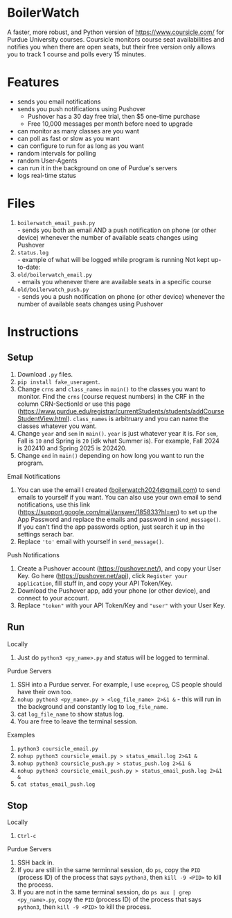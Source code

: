 # BoilerWatch
A faster, more robust, and Python version of https://www.coursicle.com/ for Purdue University courses. Coursicle monitors course seat availabilities and notifies you when there are open seats, but their free version only allows you to track 1 course and polls every 15 minutes.

# Features
- sends you email notifications
- sends you push notifications using Pushover
  - Pushover has a 30 day free trial, then $5 one-time purchase
  - Free 10,000 messages per month before need to upgrade
- can monitor as many classes are you want
- can poll as fast or slow as you want
- can configure to run for as long as you want
- random intervals for polling
- random User-Agents
- can run it in the background on one of Purdue's servers
- logs real-time status

# Files
1. `boilerwatch_email_push.py` <br>
\- sends you both an email AND a push notification on phone (or other device) whenever the number of available seats changes using Pushover
2. `status.log` <br>
\- example of what will be logged while program is running
Not kept up-to-date: <br>
1. `old/boilerwatch_email.py` <br>
\- emails you whenever there are available seats in a specific course
2. `old/boilerwatch_push.py` <br>
\- sends you a push notification on phone (or other device) whenever the number of available seats changes using Pushover

# Instructions
## Setup <br>
  1. Download `.py` files.
  2. `pip install fake_useragent`. <br>
  3. Change `crns` and `class_names` in `main()` to the classes you want to monitor. Find the `crns` (course request numbers) in the CRF in the column CRN-SectionId or use this page (https://www.purdue.edu/registrar/currentStudents/students/addCourseStudentView.html). `class_names` is arbitruary and you can name the classes whatever you want. <br>
  4. Change `year` and `sem` in `main()`. `year` is just whatever year it is. For `sem`, Fall is `10` and Spring is `20` (idk what Summer is). For example, Fall 2024 is 202410 and Spring 2025 is 202420. <br>
  5. Change `end` in `main()` depending on how long you want to run the program. <br>
  <!-- end of the list -->
  Email Notifications <br>
  1. You can use the email I created (boilerwatch2024@gmail.com) to send emails to yourself if you want. You can also use your own email to send notifications, use this link (https://support.google.com/mail/answer/185833?hl=en) to set up the App Password and replace the emails and password in `send_message()`. If you can't find the app passwords option, just search it up in the settings serach bar. <br>
  2. Replace `'to'` email with yourself in `send_message()`. <br>
  
  Push Notifications <br>
  1. Create a Pushover account (https://pushover.net/), and copy your User Key. Go here (https://pushover.net/api), click `Register your application`, fill stuff in, and copy your API Token/Key. <br>
  2. Download the Pushover app, add your phone (or other device), and connect to your account. <br>
  3. Replace `"token"` with your API Token/Key and `"user"` with your User Key. <br>
## Run <br>
  Locally <br>
  1. Just do `python3 <py_name>.py` and status will be logged to terminal. <br>
  <!-- end of the list -->
  Purdue Servers <br>
  1. SSH into a Purdue server. For example, I use `eceprog`, CS people should have their own too. <br>
  2. `nohup python3 <py_name>.py > <log_file_name> 2>&1 &` - this will run in the background and constantly log to `log_file_name`. <br>
  3. cat `log_file_name` to show status log. <br>
  4. You are free to leave the terminal session.
  <!-- end of the list -->
  Examples <br>
  1. `python3 coursicle_email.py` <br>
  2. `nohup python3 coursicle_email.py > status_email.log 2>&1 &` <br>
  3. `nohup python3 coursicle_push.py > status_push.log 2>&1 &` <br>
  4. `nohup python3 coursicle_email_push.py > status_email_push.log 2>&1 &` <br>
  5. `cat status_email_push.log` <br>
## Stop <br>
  Locally <br>
  1. `Ctrl-c` <br>
  <!-- end of the list -->
  Purdue Servers <br>
  1. SSH back in. <br>
  2. If you are still in the same terminnal session, do `ps`, copy the `PID` (process ID) of the process that says `python3`, then `kill -9 <PID>` to kill the process. <br>
  3. If you are not in the same terminal session, do `ps aux | grep <py_name>.py`, copy the `PID` (process ID) of the process that says `python3`, then `kill -9 <PID>` to kill the process. <br>
